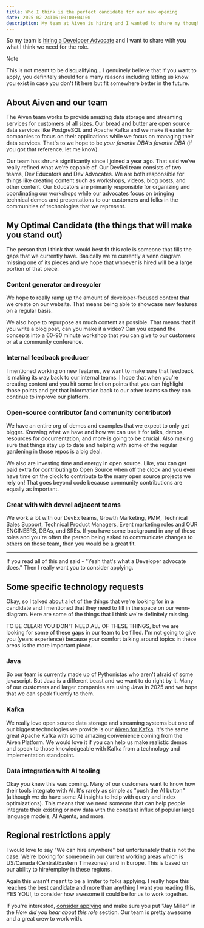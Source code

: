 ```yaml
---
title: Who I think is the perfect candidate for our new opening
date: 2025-02-24T16:00:00+04:00
description: My team at Aiven is hiring and I wanted to share my thoughts on the qualities I would find to be an excellent fit
---
```


So my team is [hiring a Developer Advocate](https://aiven.io/careers/job/4515899101) and I want to share with you what I think we need for the role.

> [!NOTE]
>
> This is not meant to be disqualifying... I genuinely believe that if you want to apply, you definitely should for a many reasons including letting us know you exist in case you don't fit here but fit somewhere better in the future.

## About Aiven and our team

The Aiven team works to provide amazing data storage and streaming services for customers of all sizes. Our bread and butter are open source data services like PostgreSQL and Apache Kafka and we make it easier for companies to focus on their applications while we focus on managing their data services. That's to we hope to be _your favorite DBA's favorite DBA_ (if you got that reference, let me know).

Our team has shrunk significantly since I joined a year ago. That said we've really refined what we're capable of. Our DevRel team consists of two teams, Dev Educators and Dev Advocates. We are both responsible for things like creating content such as workshops, videos, blog posts, and other content. Our Educators are primarily responsible for organizing and coordinating our workshops while our advocates focus on bringing technical demos and presentations to our customers and folks in the communities of technologies that we represent.

## My Optimal Candidate (the things that will make you stand out)

The person that I think that would best fit this role is someone that fills the gaps that we currently have. Basically we're currently a venn diagram missing one of its pieces and we hope that whoever is hired will be a large portion of that piece.

### Content generator and recycler

We hope to really ramp up the amount of developer-focused content that we create on our website. That means being able to showcase new features on a regular basis.

We also hope to repurpose as much content as possible. That means that if you write a blog post, can you make it a video? Can you expand the concepts into a 60-90 minute workshop that you can give to our customers or at a community conference.

### Internal feedback producer

I mentioned working on new features, we want to make sure that feedback is making its way back to our internal teams. I hope that when you're creating content and you hit some friction points that you can highlight those points and get that information back to our other teams so they can continue to improve our platform.

### Open-source contributor (and community contributor)

We have an entire org of demos and examples that we expect to only get bigger. Knowing what we have and how we can use it for talks, demos, resources for documentation, and more is going to be crucial. Also making sure that things stay up to date and helping with some of the regular gardening in those repos is a big deal.

We also are investing time and energy in open source. Like, you can get paid extra for contributing to Open Source when off the clock and you even have time on the clock to contribute to the many open source projects we rely on! That goes beyond code because community contributions are equally as important.

### Great with with devrel adjacent teams

We work a lot with our DevEx teams, Growth Marketing, PMM, Technical Sales Support, Technical Product Managers, Event marketing roles and OUR ENGINEERS, DBAs, and SREs. If you have some background in any of these roles and you're often the person being asked to communicate changes to others on those team, then you would be a great fit.

---

If you read all of this and said - "Yeah that's what a Developer advocate does." Then I really want you to consider applying.

## Some specific technology requests

Okay, so I talked about a lot of the things that we're looking for in a candidate and I mentioned that they need to fill in the space on our venn-diagram. Here are some of the things that I think we're definitely missing.

TO BE CLEAR! YOU DON'T NEED ALL OF THESE THINGS, but we are looking for some of these gaps in our team to be filled. I'm not going to give you (years experience) because your comfort talking around topics in these areas is the more important piece.

### Java

So our team is currently made up of Pythonistas who aren't afraid of some javascript. But Java is a different beast and we want to do right by it. Many of our customers and larger companies are using Java in 2025 and we hope that we can speak fluently to them.

### Kafka

We really love open source data storage and streaming systems but one of our biggest technologies we provide is our [Aiven for Kafka](https://aiven.io/kafka). It's the same great Apache Kafka with some amazing convenience coming from the Aiven Platform. We would love it if you can help us make realistic demos and speak to those knowledgeable with Kafka from a technology and implementation standpoint.

### Data integration with AI tooling

Okay you knew this was coming. Many of our customers want to know how their tools integrate with AI. It's rarely as simple as "push the AI button" (although we do have some AI insights to help with query and index optimizations). This means that we need someone that can help people integrate their existing or new data with the constant influx of popular large language models, AI Agents, and more.

## Regional restrictions apply

I would love to say "We can hire anywhere" but unfortunately that is not the case. We're looking for someone in our current working areas which is US/Canada (Central/Eastern Timezones) and in Europe. This is based on our ability to hire/employ in these regions.

Again this wasn't meant to be a limiter to folks applying. I really hope this reaches the best candidate and more than anything I want you reading this, YES YOU!, to consider how awesome it could be for us to work together.

If you're interested, [consider applying](https://aiven.io/careers/job/4515899101) and make sure you put "Jay Miller" in the _How did you hear about this role_ section. Our team is pretty awesome and a great crew to work with.
